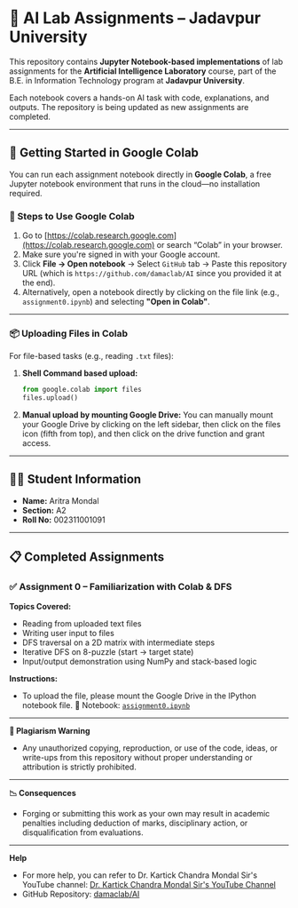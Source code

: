 # 🤖 AI Lab Assignments – Jadavpur University

This repository contains **Jupyter Notebook-based implementations** of lab assignments for the **Artificial Intelligence Laboratory** course, part of the B.E. in Information Technology program at **Jadavpur University**.

Each notebook covers a hands-on AI task with code, explanations, and outputs. The repository is being updated as new assignments are completed.

---

## 🚀 Getting Started in Google Colab

You can run each assignment notebook directly in **Google Colab**, a free Jupyter notebook environment that runs in the cloud—no installation required.

### 🧾 Steps to Use Google Colab

1. Go to [https://colab.research.google.com](https://colab.research.google.com) or search “Colab” in your browser.
2. Make sure you're signed in with your Google account.
3. Click **File → Open notebook** → Select `GitHub` tab → Paste this repository URL (which is `https://github.com/damaclab/AI` since you provided it at the end).
4. Alternatively, open a notebook directly by clicking on the file link (e.g., `assignment0.ipynb`) and selecting **"Open in Colab"**.

---

### 📦 Uploading Files in Colab

For file-based tasks (e.g., reading `.txt` files):

1. **Shell Command based upload:**
    ```python
    from google.colab import files
    files.upload()
    ```
2. **Manual upload by mounting Google Drive:**
    You can manually mount your Google Drive by clicking on the left sidebar, then click on the files icon (fifth from top), and then click on the drive function and grant access.

---

## 👨‍🎓 Student Information

- **Name:** Aritra Mondal
- **Section:** A2
- **Roll No:** 002311001091

---

## 📋 Completed Assignments

### ✅ Assignment 0 – Familiarization with Colab & DFS

**Topics Covered:**
- Reading from uploaded text files
- Writing user input to files
- DFS traversal on a 2D matrix with intermediate steps
- Iterative DFS on 8-puzzle (start → target state)
- Input/output demonstration using NumPy and stack-based logic

**Instructions:**
- To upload the file, please mount the Google Drive in the IPython notebook file.
📁 Notebook: [`assignment0.ipynb`](AI/091_A2_Assignment_0_Day_1.ipynb)

---

**🚫 Plagiarism Warning**
- Any unauthorized copying, reproduction, or use of the code, ideas, or write-ups from this repository without proper understanding or attribution is strictly prohibited.

---

**📉 Consequences**
- Forging or submitting this work as your own may result in academic penalties including deduction of marks, disciplinary action, or disqualification from evaluations.

---

**Help**
- For more help, you can refer to Dr. Kartick Chandra Mondal Sir's YouTube channel: [Dr. Kartick Chandra Mondal Sir's YouTube Channel](http://youtube.com/@kartickchandramondal)
- GitHub Repository: [damaclab/AI](https://github.com/damaclab/AI)
